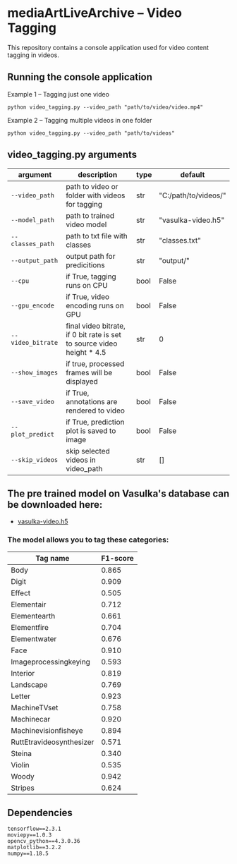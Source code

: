 # mediaArtLiveArchive – Video Tagging
This repository contains a console application used for video content tagging in videos.

## Running the console application
Example 1 – Tagging just one video
```
python video_tagging.py --video_path "path/to/video/video.mp4"
```
Example 2 – Tagging multiple videos in one folder
```
python video_tagging.py --video_path "path/to/videos"
```

## video_tagging.py arguments
|argument|description|type|default|
|---|---|---|---|
|`--video_path`|path to video or folder with videos for tagging|str|"C:/path/to/videos/"|
|`--model_path`|path to trained video model|str|"vasulka-video.h5"|
|`--classes_path`|path to txt file with classes|str|"classes.txt"|
|`--output_path`|output path for predicitions|str|"output/"|
|`--cpu`|if True, tagging runs on CPU|bool|False|
|`--gpu_encode`|if True, video encoding runs on GPU|bool|False|
|`--video_bitrate`|final video bitrate, if 0 bit rate is set to source video height * 4.5|str|0|
|`--show_images`|if true, processed frames will be displayed|bool|False|
|`--save_video`|if True, annotations are rendered to video|bool|False|
|`--plot_predict`|if True, prediction plot is saved to image|bool|False|
|`--skip_videos`|skip selected videos in video_path|str|[]|

## The pre trained model on Vasulka's database can be downloaded here:
* [vasulka-video.h5](https://mediartlive.music.phil.muni.cz/vasulka-video.h5) 

### The model allows you to tag these categories:

| **Tag name**             | **F1-score** |
|--------------------------|----------|
| Body                     | 0.865    |
| Digit                    | 0.909    |
| Effect                   | 0.505    |
| Elementair               | 0.712    |
| Elementearth             | 0.661    |
| Elementfire              | 0.704    |
| Elementwater             | 0.676    |
| Face                     | 0.910    |
| Imageprocessingkeying    | 0.593    |
| Interior                 | 0.819    |
| Landscape                | 0.769    |
| Letter                   | 0.923    |
| MachineTVset             | 0.758    |
| Machinecar               | 0.920    |
| Machinevisionfisheye     | 0.894    |
| RuttEtravideosynthesizer | 0.571    |
| Steina                   | 0.340    |
| Violin                   | 0.535    |
| Woody                    | 0.942    |
| Stripes                  | 0.624    |

## Dependencies
```
tensorflow==2.3.1
moviepy==1.0.3
opencv_python==4.3.0.36
matplotlib==3.2.2
numpy==1.18.5
```
